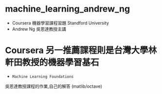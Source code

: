# machine_learning_andrew_ng
 - Coursera 機器學習課程習題 Standford University 
 -    Andrew Ng 吳恩達教授主講
# Coursera 另一推薦課程則是台灣大學林軒田教授的機器學習基石 
 -     Machine Learning Foundations
 
吳恩達教授課程的作業,自己的解答 (matlib/octave)
